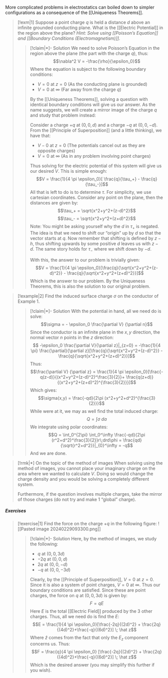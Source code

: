 More complicated problems in electrostatics can boiled down to simpler configurations as a consequence of the [[Uniqueness Theorems]].

>[!exm|1]
>Suppose a point charge $q$ is held a distance $d$ above an infinite grounded conducting plane. What is the [[Electric Potential]] in the region above the plane? *Hint: Solve using [[Poisson’s Equation]] and [[Boundary Conditions (Electromagnetism)]].*
>>[!claim|*]- Solution
>>We need to solve Poisson’s Equation in the region above the plane (the part with the charge $q$), thus: $$\nabla^2 V = -\frac{\rho}{\epsilon_0}$$Where the equation is subject to the following boundary conditions:
>> - $V = 0$ at $z = 0$ (As the conducting plane is grounded)
>> - $V = 0$ at $\infty$ (Far away from the charge $q$)
>>
>>By the [[Uniqueness Theorems]], solving a question with identical boundary conditions will give us our answer. As the name suggests, we will create a mirror image of the charge $q$ and study that problem instead:
>>
>>Consider a charge $+q$ at $(0,0,d)$ and a charge $-q$ at $(0,0,-d)$. From the [[Principle of Superposition]] (and a little thinking), we have that: 
>>- $V - 0$ at $z = 0$ (The potentials cancel out as they are opposite charges)
>>- $V = 0$ at $\infty$ (As in any problem involving point charges)
>>
>>Thus solving for the electric potential of this system will give us our desired $V$. This is simple enough: $$V = \frac{1}{4 \pi \epsilon_0}[ \frac{q}{\tau_+} - \frac{q}{\tau_-}]$$All that is left to do is to determine $\tau$. For simplicity, we use cartesian coordinates. Consider any point on the plane, then the distances are given by:$$\tau_+ = \sqrt{x^2+y^2+(z-d)^2}$$$$\tau_- = \sqrt{x^2+y^2+(z+d)^2}$$Note: You might be asking yourself why the $d$ in $\tau_+$ is negated. The idea is that we need to shift our “origin” up by $d$ so that the vector starts at $q$. Now remember that shifting is defined by $z-h$, thus shifting upwards by some positive $d$ leaves us with $z-d$. The same story holds for $\tau_-$ where we shift down by $-d$.
>>
>>With this, the answer to our problem is trivially given: $$V = \frac{1}{4 \pi \epsilon_0}[\frac{q}{\sqrt{x^2+y^2+(z-d)^2}} - \frac{q}{\sqrt{x^2+y^2+(z+d)^2}}]$$Which is the answer to our problem. By the Uniqueness Theorems, this is also the solution to our original problem.

>[!example|2] 
>Find the induced surface charge $\sigma$ on the conductor of Example 1.
>>[!claim|*]- Solution
>>With the potential in hand, all we need do is solve: $$\sigma = - \epsilon_0 \frac{\partial V} {\partial n}$$Since the conductor is an infinite plane in the $x,y$ direction, the normal vector $n$ points in the $z$ direction: $$ -\epsilon_0 \frac{\partial V}{\partial z}|_{z=0} = -\frac{1}{4 \pi} \frac{\partial}{\partial z}[\frac{q}{\sqrt{x^2+y^2+(z-d)^2}} - \frac{q}{\sqrt{x^2+y^2+(z+d)^2}}]$$Thus: $$\frac{\partial V} {\partial z} = \frac{1}{4 \pi \epsilon_0}[\frac{-q(z-d)}{(x^2+y^2+(z-d)^2)^\frac{3}{2}}+ \frac{q(z+d)}{(x^2+y^2+(z+d)^2)^{\frac{3}{2}}}]$$Which gives: $$\sigma(x,y) = \frac{-qd}{2\pi (x^2+y^2+d^2)^{\frac{3}{2}}}$$
>>While were at it, we may as well find the total induced charge: $$Q = \int \sigma \; da$$We integrate using polar coordinates: $$Q = \int_0^{2\pi} \int_0^\infty \frac{-qd}{2\pi (r^2+d^2)^\frac{3}{2}}r\;drd\phi = \frac{qd}{\sqrt{r^2+d^2}}|_{0}^\infty = -q$$
>>And we are done.
>>

>[!rmk|*] On the topic of the method of images
>When solving using the method of images, you cannot place your imaginary charge on the area where we wanted to calculate $V$. Doing so would change the charge density and you would be solving a completely different system.
>
>Furthermore, if the question involves multiple charges, take the mirror of those charges (do not try and make $1$ “global” charge).

##### Exercises
>[!exercise|1]
>Find the force on the charge $+q$ in the following figure:
>![[Pasted image 20240229093300.png]]
>>[!claim|*]- Solution
>> Here, by the method of images, we study the following:
>> 
>> - $q$ at $(0,0,3d)$
>> - $-2q$ at $(0,0,d)$
>> - $2q$ at $(0,0,-d)$
>> - $-q$ at $(0,0,-3d)$
>>
>>Clearly, by the [[Principle of Superposition]], $V = 0$ at $z = 0$. Since it is also a system of point charges, $V = 0$ at $\infty$. Thus our boundary conditions are satisfied. Since these are point charges, the force on $q$ at $(0,0,3d)$ is given by: $$F = qE$$Here $E$ is the total [[Electric Field]] produced by the $3$ other charges. Thus, all we need do is find the $E$: $$E = \frac{1}{4 \pi \epsilon_0}[\frac{-2q}{(2d)^2} + \frac{2q}{(4d)^2}+\frac{-q}{(6d)^2}] \; \hat z$$Where $\hat z$ comes from the fact that only the $E_z$ component concerns us. Thus: $$F = \frac{q}{4 \pi \epsilon_0} [\frac{-2q}{(2d)^2} + \frac{2q}{(4d)^2}+\frac{-q}{(6d)^2}] \; \hat z$$Which is the desired answer (you may simplify this further if you wish).


